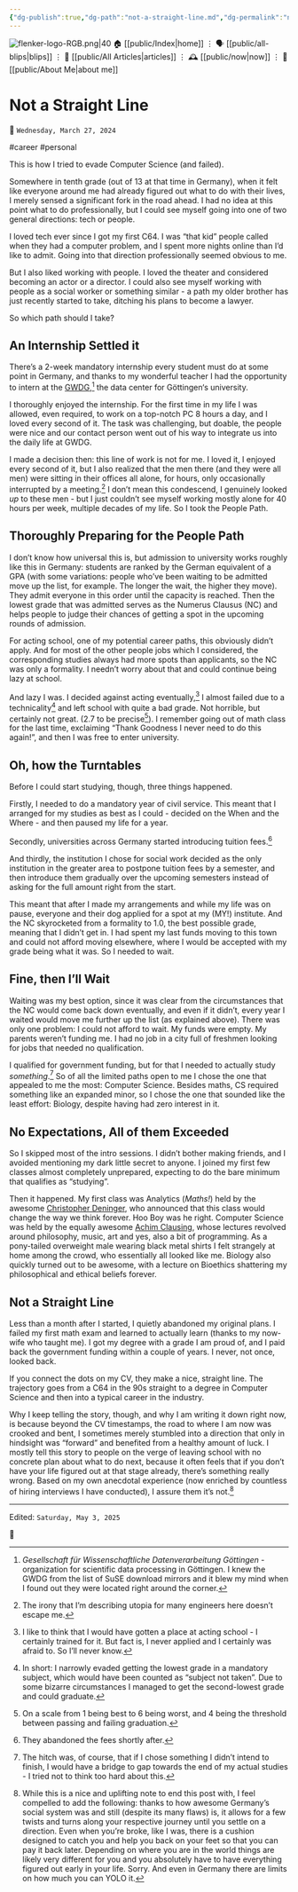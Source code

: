 ```yaml
---
{"dg-publish":true,"dg-path":"not-a-straight-line.md","dg-permalink":"not-a-straight-line/","permalink":"/not-a-straight-line/","title":"Not a Straight Line","created":"2024-03-27T07:22:20","updated":"2025-05-03T12:51:46"}
---
```



<div class="transclusion internal-embed is-loaded"><div class="markdown-embed">




![flenker-logo-RGB.png|40](/img/user/attachments/flenker-logo-RGB.png)
🏠 [[public/Index\|home]]  ⋮ 🗣️ [[public/all-blips\|blips]] ⋮  📝 [[public/All Articles\|articles]]  ⋮ 🕰️ [[public/now\|now]] ⋮ 🪪 [[public/About Me\|about me]]


</div></div>


# Not a Straight Line
<p><span>📆 <code>Wednesday, March 27, 2024</code></span></p>
#career #personal

This is how I tried to evade Computer Science (and failed).

Somewhere in tenth grade (out of 13 at that time in Germany), when it felt like everyone around me had already figured out what to do with their lives, I merely sensed a significant fork in the road ahead.
I had no idea at this point what to do professionally, but I could see myself going into one of two general directions: tech or people.

I loved tech ever since I got my first C64. I was “that kid” people called when they had a computer problem, and I spent more nights online than I’d like to admit. Going into that direction professionally seemed obvious to me.

But I also liked working with people. I loved the theater and considered becoming an actor or a director. I could also see myself working with people as a social worker or something similar - a path my older brother has just recently started to take, ditching his plans to become a lawyer.

So which path should I take?

## An Internship Settled it
There’s a 2-week mandatory internship every student must do at some point in Germany, and thanks to my wonderful teacher I had the opportunity to intern at the [GWDG](https://gwdg.de/en/),[^5]  the data center for Göttingen‘s university.

I thoroughly enjoyed the internship. For the first time in my life I was allowed, even required, to work on a top-notch PC 8 hours a day, and I loved every second of it. The task was challenging, but doable, the people were nice and our contact person went out of his way to integrate us into the daily life at GWDG.

I made a decision then: this line of work is not for me. I loved it, I enjoyed every second of it, but I also realized that the men there (and they were all men) were sitting in their offices all alone, for hours, only occasionally interrupted by a meeting.[^6] I don’t mean this condescend, I genuinely looked _up_ to these men - but I just couldn’t see myself working mostly alone for 40 hours per week, multiple decades of my life. So I took the People Path.

## Thoroughly Preparing for the People Path
I don’t know how universal this is, but admission to university works roughly like this in Germany: students are ranked by the German equivalent of a GPA (with some variations: people who’ve been waiting to be admitted move up the list, for example. The longer the wait, the higher they move). They admit everyone in this order until the capacity is reached. Then the lowest grade that was admitted serves as the Numerus Clausus (NC) and helps people to judge their chances of getting a spot in the upcoming rounds of admission.

For acting school, one of my potential career paths, this obviously didn’t apply. And for most of the other people jobs which I considered, the corresponding studies always had more spots than applicants, so the NC was only a formality. I needn’t worry about that and could continue being lazy at school.

And lazy I was. I decided against acting eventually,[^4] I almost failed due to a technicality[^8]   and left school with quite a bad grade. Not horrible, but certainly not great. (2.7 to be precise[^3]). I remember going out of math class for the last time, exclaiming “Thank Goodness I never need to do this again!”, and then I was free to enter university.  

## Oh, how the Turntables
Before I could start studying, though, three things happened.

Firstly, I needed to do a mandatory year of civil service. This meant that I arranged for my studies as best as I could - decided on the When and the Where - and then paused my life for a year.

Secondly, universities across Germany started introducing tuition fees.[^2]

And thirdly, the institution I chose for social  work decided as the only institution in the greater area to postpone tuition fees by a semester, and then introduce them gradually over the upcoming semesters instead of asking for the full amount right from the start.

This meant that after I made my arrangements and while my life was on pause, everyone and their dog applied for a spot at my (MY!) institute. And the NC skyrocketed from a formality to 1.0, the best possible grade, meaning that I didn’t get in. I had spent my last funds moving to this town and could not afford moving elsewhere, where I would be accepted with my grade being what it was. So I needed to wait.

## Fine, then I’ll Wait  
Waiting was my best option, since it was clear from the circumstances that the NC would come back down eventually, and even if it didn’t, every year I waited would move me further up the list (as explained above). There was only one problem: I could not afford to wait. My funds were empty. My parents weren’t funding me. I had no job in a city full of freshmen looking for jobs that needed no qualification.

I qualified for government funding, but for that I needed to actually study _something_.[^1] So of all the limited paths open  to me I chose the one that appealed to me the most: Computer Science. Besides maths, CS required something like an expanded minor, so I chose the one that sounded like the least effort: Biology, despite having had zero interest in it.

## No Expectations, All of them Exceeded
So I skipped most of the intro sessions. I didn’t bother making friends, and I avoided mentioning my dark little secret to anyone. I joined my first few classes almost completely unprepared, expecting to do the bare minimum that qualifies as “studying”.

Then it happened. My first class was Analytics (_Maths!_) held by the awesome [Christopher Deninger](https://en.wikipedia.org/wiki/Christopher_Deninger), who announced that this class would change the way we think forever. Hoo Boy was he right. Computer Science was held by the equally awesome [Achim Clausing](http://cs.uni-muenster.de/u/cl), whose lectures revolved around philosophy, music, art and yes, also a bit of programming. As a pony-tailed overweight male wearing black metal shirts I felt strangely at home among the crowd, who essentially all looked like me. Biology also quickly turned out to be awesome, with a lecture on Bioethics shattering my philosophical and ethical beliefs forever.

## Not a Straight Line
Less than a month after I started, I quietly abandoned my original plans.  I failed my first math exam and learned to actually learn (thanks to my now-wife who taught me). I got my degree with a grade I am proud of, and I paid back the government funding within a couple of years. I never,  not once, looked back.

If you connect the dots on my CV, they make a nice, straight line. The trajectory goes from a C64 in the 90s straight to a degree in Computer Science and then into a typical career in the industry.

Why I keep telling the story, though, and why I am writing it down right now, is because beyond the CV timestamps, the road to where I am now was crooked and bent, I sometimes merely stumbled into a direction that only in hindsight was “forward” and benefited from a healthy amount of luck. I mostly tell this story to people on the verge of leaving school with no concrete plan about what to do next, because it often feels that if you don’t have your life figured out at that stage already, there’s something really wrong. Based on my own anecdotal experience (now enriched by countless of hiring interviews I have conducted), I assure them it’s not.[^7]

[^1]: The hitch was, of course, that if I chose something I didn’t intend to finish, I would have a bridge to gap towards the end of my actual studies - I tried not to think too hard about this.

[^2]: They abandoned the fees shortly after.

[^3]: On a scale from 1 being best to 6 being worst, and 4 being the threshold between passing and failing graduation.

[^4]: I like to think that I would have gotten a place at acting school - I certainly trained for it. But fact is, I never applied and I certainly was afraid to.  So I’ll never know.

[^5]: _Gesellschaft für Wissenschaftliche Datenverarbeitung Göttingen_ - organization for scientific data processing in Göttingen. I knew the GWDG from the list of SuSE download mirrors and it blew my mind when I found out they were located right around the corner.

[^6]: The irony that I’m describing utopia for many engineers here doesn’t escape me.

[^7]: While this is a nice and uplifting note to end this post with, I feel compelled to add the following: thanks to how awesome Germany’s social system was and still (despite its many flaws) is, it allows for a few twists and turns along your respective journey until you settle on a direction. Even when you’re broke, like I was, there is a cushion designed to catch you and help you back on your feet so that you can pay it back later. Depending on where you are in the world things are likely very different for you and you absolutely have to have everything figured out early in your life. Sorry. And even in Germany there are limits on how much you can YOLO it.

[^8]: In short: I narrowly evaded getting the lowest grade in a mandatory subject, which would have been counted as “subject not taken”. Due to some bizarre circumstances I managed to get the second-lowest grade and could graduate.



- - -
<p><span>Edited: <code>Saturday, May 3, 2025</code></span></p>
👾

